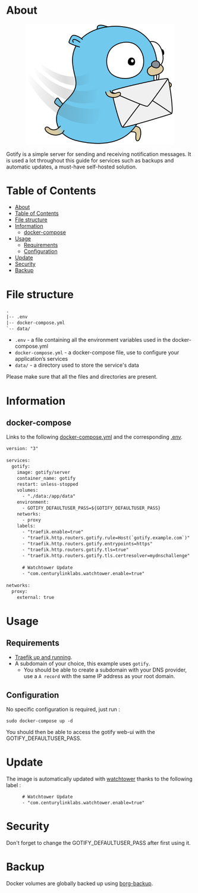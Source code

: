 # About

<p align="center">
<img src="../_utilities/gotify.png" width="400" alt="gotify" title="gotify" />
</p>

Gotify is a simple server for sending and receiving notification messages. It is used a lot throughout this guide for services such as backups and automatic updates, a must-have self-hosted solution.

# Table of Contents

<!-- TOC -->

- [About](#about)
- [Table of Contents](#table-of-contents)
- [File structure](#file-structure)
- [Information](#information)
    - [docker-compose](#docker-compose)
- [Usage](#usage)
    - [Requirements](#requirements)
    - [Configuration](#configuration)
- [Update](#update)
- [Security](#security)
- [Backup](#backup)

<!-- /TOC -->

# File structure 

```
.
|-- .env
|-- docker-compose.yml
`-- data/
```

- `.env` - a file containing all the environment variables used in the docker-compose.yml
- `docker-compose.yml` - a docker-compose file, use to configure your application’s services
- `data/` - a directory used to store the service's data

Please make sure that all the files and directories are present.


# Information

## docker-compose
Links to the following [docker-compose.yml](docker-compose.yml) and the corresponding [.env](.env).

```
version: "3"

services:
  gotify:
    image: gotify/server
    container_name: gotify
    restart: unless-stopped
    volumes:
      - "./data:/app/data"
    environment:
      - GOTIFY_DEFAULTUSER_PASS=${GOTIFY_DEFAULTUSER_PASS}
    networks:
      - proxy
    labels:
      - "traefik.enable=true"
      - "traefik.http.routers.gotify.rule=Host(`gotify.example.com`)"
      - "traefik.http.routers.gotify.entrypoints=https"
      - "traefik.http.routers.gotify.tls=true"
      - "traefik.http.routers.gotify.tls.certresolver=mydnschallenge"

      # Watchtower Update
      - "com.centurylinklabs.watchtower.enable=true"

networks:
  proxy:
    external: true
```

# Usage

## Requirements
- [Traefik up and running](../traefik).
- A subdomain of your choice, this example uses `gotify`.
    - You should be able to create a subdomain with your DNS provider, use a `A record` with the same IP address as your root domain.

## Configuration

No specific configuration is required, just run :

```
sudo docker-compose up -d
```

You should then be able to access the gotify web-ui with the GOTIFY_DEFAULTUSER_PASS.

# Update

The image is automatically updated with [watchtower](../watchtower) thanks to the following label :

```
      # Watchtower Update
      - "com.centurylinklabs.watchtower.enable=true"
```

# Security

Don't forget to change the GOTIFY_DEFAULTUSER_PASS after first using it.

# Backup

Docker volumes are globally backed up using [borg-backup](../borg-backup). 